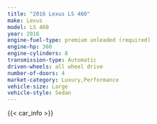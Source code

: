 ```yaml
---
title: "2016 Lexus LS 460"
make: Lexus
model: LS 460
year: 2016
engine-fuel-type: premium unleaded (required)
engine-hp: 360
engine-cylinders: 8
transmission-type: Automatic
driven-wheels: all wheel drive
number-of-doors: 4
market-category: Luxury,Performance
vehicle-size: Large
vehicle-style: Sedan
---
```


{{< car_info >}}

